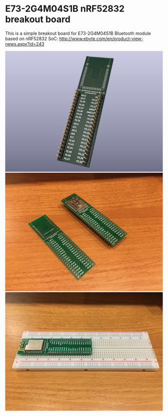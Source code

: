 # E73-2G4M04S1B nRF52832 breakout board

This is a simple breakout board for E73-2G4M04S1B Bluetooth module based on nRF52832 SoC: http://www.ebyte.com/en/product-view-news.aspx?id=243

![](Images/render.jpeg)
![](Images/photo1.jpeg)
![](Images/photo2.jpeg)
